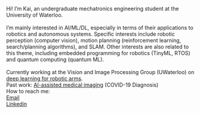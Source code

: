 Hi! I’m Kai, an undergraduate mechatronics engineering student at the University of Waterloo. </br>
</br>
I’m mainly interested in AI/ML/DL, especially in terms of their applications to robotics and autonomous systems. Specific interests include robotic perception (computer vision), motion planning (reinforcement learning, search/planning algorithms), and SLAM. Other interests are also related to this theme, including embedded programming for robotics (TinyML, RTOS) and quantum computing (quantum ML). </br>
</br>
Currently working at the Vision and Image Processing Group (UWaterloo) on [deep learning for robotic arms](https://flairop.com/). </br>
Past work: [AI-assisted medical imaging](https://github.com/k78ma/COVIDNet-Transformer) (COVID-19 Diagnosis)
</br>
How to reach me: </br>
[Email](mailto:k78ma@uwaterloo.ca) </br>
[Linkedin](https://www.linkedin.com/in/k78ma/)


<!---
k78ma/k78ma is a ✨ special ✨ repository because its `README.md` (this file) appears on your GitHub profile.
You can click the Preview link to take a look at your changes.
--->
